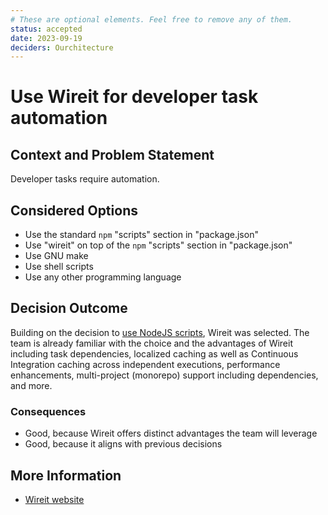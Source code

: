 ```yaml
---
# These are optional elements. Feel free to remove any of them.
status: accepted
date: 2023-09-19
deciders: Ourchitecture
---
```


# Use Wireit for developer task automation

## Context and Problem Statement

Developer tasks require automation.

## Considered Options

-   Use the standard `npm` "scripts" section in "package.json"
-   Use "wireit" on top of the `npm` "scripts" section in "package.json"
-   Use GNU make
-   Use shell scripts
-   Use any other programming language

## Decision Outcome

Building on the decision to [use NodeJS scripts](./dev-tasks-using-node-scripts.md), Wireit was selected. The team is already familiar with the choice and the advantages of Wireit including task dependencies, localized caching as well as Continuous Integration caching across independent executions, performance enhancements, multi-project (monorepo) support including dependencies, and more.

### Consequences

-   Good, because Wireit offers distinct advantages the team will leverage
-   Good, because it aligns with previous decisions

## More Information

-   [Wireit website](https://github.com/google/wireit)
